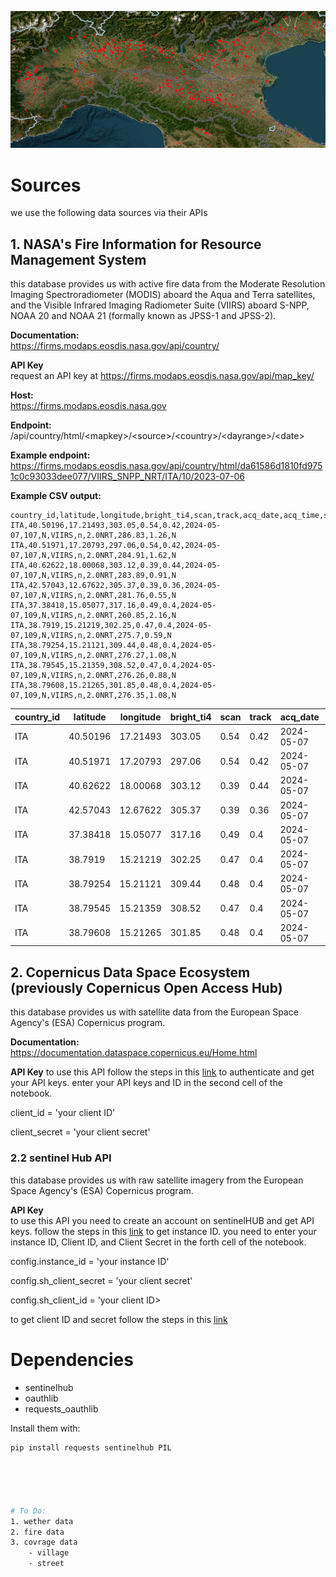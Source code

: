 
![img.png](img.png)
# **Sources**

we use the following data sources via their APIs

## **1. NASA's Fire Information for Resource Management System**

this database provides us with active fire data from the Moderate Resolution Imaging Spectroradiometer (MODIS) aboard the Aqua and Terra satellites, and the Visible Infrared Imaging Radiometer Suite (VIIRS) aboard S-NPP, NOAA 20 and NOAA 21 (formally known as JPSS-1 and JPSS-2).

**Documentation:**  
https://firms.modaps.eosdis.nasa.gov/api/country/

**API Key**  
request an API key at https://firms.modaps.eosdis.nasa.gov/api/map_key/

**Host:**  
https://firms.modaps.eosdis.nasa.gov

**Endpoint:**  
/api/country/html/&lt;mapkey&gt;/&lt;source&gt;/&lt;country&gt;/&lt;dayrange&gt;/&lt;date&gt;

**Example endpoint:**  
https://firms.modaps.eosdis.nasa.gov/api/country/html/da61586d1810fd9751c0c93033dee077/VIIRS_SNPP_NRT/ITA/10/2023-07-06

**Example CSV output:**

```
country_id,latitude,longitude,bright_ti4,scan,track,acq_date,acq_time,satellite,instrument,confidence,version,bright_ti5,frp,daynight
ITA,40.50196,17.21493,303.05,0.54,0.42,2024-05-07,107,N,VIIRS,n,2.0NRT,286.83,1.26,N
ITA,40.51971,17.20793,297.06,0.54,0.42,2024-05-07,107,N,VIIRS,n,2.0NRT,284.91,1.62,N
ITA,40.62622,18.00068,303.12,0.39,0.44,2024-05-07,107,N,VIIRS,n,2.0NRT,283.89,0.91,N
ITA,42.57043,12.67622,305.37,0.39,0.36,2024-05-07,107,N,VIIRS,n,2.0NRT,281.76,0.55,N
ITA,37.38418,15.05077,317.16,0.49,0.4,2024-05-07,109,N,VIIRS,n,2.0NRT,260.85,2.16,N
ITA,38.7919,15.21219,302.25,0.47,0.4,2024-05-07,109,N,VIIRS,n,2.0NRT,275.7,0.59,N
ITA,38.79254,15.21121,309.44,0.48,0.4,2024-05-07,109,N,VIIRS,n,2.0NRT,276.27,1.08,N
ITA,38.79545,15.21359,308.52,0.47,0.4,2024-05-07,109,N,VIIRS,n,2.0NRT,276.26,0.88,N
ITA,38.79608,15.21265,301.85,0.48,0.4,2024-05-07,109,N,VIIRS,n,2.0NRT,276.35,1.08,N
```
| country_id | latitude | longitude | bright_ti4 | scan | track | acq_date | acq_time | satellite | instrument | confidence | version | bright_ti5 | frp  | daynight |
|------------|----------|-----------|------------|------|-------|----------|----------|-----------|------------|------------|---------|------------|------|----------|
| ITA        | 40.50196 | 17.21493  | 303.05     | 0.54 | 0.42  | 2024-05-07 | 107      | N         | VIIRS      | n          | 2.0NRT  | 286.83     | 1.26 | N        |
| ITA        | 40.51971 | 17.20793  | 297.06     | 0.54 | 0.42  | 2024-05-07 | 107      | N         | VIIRS      | n          | 2.0NRT  | 284.91     | 1.62 | N        |
| ITA        | 40.62622 | 18.00068  | 303.12     | 0.39 | 0.44  | 2024-05-07 | 107      | N         | VIIRS      | n          | 2.0NRT  | 283.89     | 0.91 | N        |
| ITA        | 42.57043 | 12.67622  | 305.37     | 0.39 | 0.36  | 2024-05-07 | 107      | N         | VIIRS      | n          | 2.0NRT  | 281.76     | 0.55 | N        |
| ITA        | 37.38418 | 15.05077  | 317.16     | 0.49 | 0.4   | 2024-05-07 | 109      | N         | VIIRS      | n          | 2.0NRT  | 260.85     | 2.16 | N        |
| ITA        | 38.7919  | 15.21219  | 302.25     | 0.47 | 0.4   | 2024-05-07 | 109      | N         | VIIRS      | n          | 2.0NRT  | 275.7      | 0.59 | N        |
| ITA        | 38.79254 | 15.21121  | 309.44     | 0.48 | 0.4   | 2024-05-07 | 109      | N         | VIIRS      | n          | 2.0NRT  | 276.27     | 1.08 | N        |
| ITA        | 38.79545 | 15.21359  | 308.52     | 0.47 | 0.4   | 2024-05-07 | 109      | N         | VIIRS      | n          | 2.0NRT  | 276.26     | 0.88 | N        |
| ITA        | 38.79608 | 15.21265  | 301.85     | 0.48 | 0.4   | 2024-05-07 | 109      | N         | VIIRS      | n          | 2.0NRT  | 276.35     | 1.08 | N        |
## **2. Copernicus Data Space Ecosystem (previously Copernicus Open Access Hub)**
this database provides us with satellite data from the European Space Agency's (ESA) Copernicus program.

**Documentation:**
https://documentation.dataspace.copernicus.eu/Home.html

**API Key**
to use this API follow the steps in this [link](https://documentation.dataspace.copernicus.eu/APIs/SentinelHub/Overview/Authentication.html) to authenticate and get your API keys.
enter your API keys and ID in the second cell of the notebook.

client_id = 'your client ID'

client_secret = 'your client secret'

### **2.2 sentinel Hub API**
this database provides us with raw satellite imagery from the European Space Agency's (ESA) Copernicus program.

**API Key**  
to use this API you need to create an account on sentinelHUB and get API keys.
follow the steps in this [link](https://www.sentinel-hub.com/faq/where-get-instance-id/) to get instance ID.
you need to enter your instance ID, Client ID, and Client Secret in the forth cell of the notebook.

config.instance_id = 'your instance ID'

config.sh_client_secret = 'your client secret'

config.sh_client_id =  'your client ID>

to get client ID and secret follow the steps in this [link](https://docs.sentinel-hub.com/api/latest/api/overview/authentication/)



# Dependencies
- sentinelhub
- oauthlib
- requests_oauthlib

Install them with:

```bash
pip install requests sentinelhub PIL





# To Do:
1. wether data
2. fire data
3. covrage data
    - village
    - street

